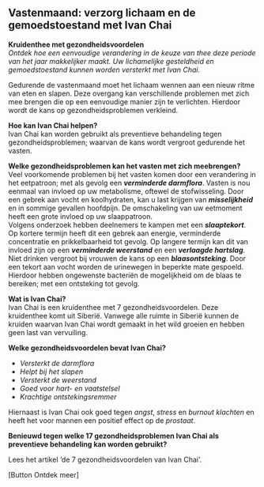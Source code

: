 ## Vastenmaand: verzorg lichaam en de gemoedstoestand met Ivan Chai 

**Kruidenthee met gezondheidsvoordelen** <br>
_Ontdek hoe een eenvoudige verandering in de keuze van thee deze periode van het jaar makkelijker maakt. Uw lichamelijke gesteldheid en gemoedstoestand kunnen worden versterkt met Ivan Chai._

Gedurende de vastenmaand moet het lichaam wennen aan een nieuw ritme van eten en slapen. Deze overgang kan verschillende problemen met zich mee brengen die op een eenvoudige manier zijn te verlichten. Hierdoor wordt de kans op gezondheidsproblemen verkleind. 

**Hoe kan Ivan Chai helpen?** <br>
Ivan Chai kan worden gebruikt als preventieve behandeling tegen gezondheidsproblemen; waarvan de kans wordt vergroot gedurende het vasten. 

**Welke gezondheidsproblemen kan het vasten met zich meebrengen?** <br>
Veel voorkomende problemen bij het vasten komen door een verandering in het eetpatroon; met als gevolg een _**verminderde darmflora**_. Vasten is nou eenmaal  van invloed op uw metabolisme, oftewel de stofwisseling. Door een gebrek aan vocht en koolhydraten, kan u last krijgen van _**misselijkheid**_ en in sommige gevallen hoofdpijn. De omschakeling van uw eetmoment heeft een grote invloed op uw slaappatroon. <br>
Volgens onderzoek hebben deelnemers te kampen met een _**slaaptekort**_. Op kortere termijn heeft dit een gebrek aan energie, verminderde concentratie en prikkelbaarheid tot gevolg. Op langere termijn kan dit van invloed zijn op een _**verminderde weerstand**_ en een _**verlaagde hartslag**_. <br>
Niet drinken vergroot bij vrouwen de kans op een _**blaasontsteking**_. Door een tekort aan vocht worden de urinewegen in beperkte mate gespoeld. Hierdoor hebben ongewenste bacteriën de mogelijkheid om de blaas te bereiken; met een ontsteking tot gevolg. 

**Wat is Ivan Chai?** <br>
Ivan Chai is een kruidenthee met 7 gezondheidsvoordelen. Deze kruidenthee komt uit Siberië. Vanwege alle ruimte in Siberië kunnen de kruiden waarvan Ivan Chai wordt gemaakt in het wild groeien en hebben geen last van vervuiling. 

**Welke gezondheidsvoordelen bevat Ivan Chai?** <br>
*	_Versterkt de darmflora_
*	_Helpt bij het slapen_
*	_Versterkt de weerstand_
*	_Goed voor hart- en vaatstelsel_
*	_Krachtige ontstekingsremmer_

Hiernaast is Ivan Chai ook goed tegen _angst_, _stress_ en _burnout klachten_ en heeft het voor mannen een positief effect op de _prostaat_. 

**Benieuwd tegen welke 17 gezondheidsproblemen Ivan Chai als preventieve behandeling kan worden gebruikt?**

Lees het artikel ‘de 7 gezondheidsvoordelen van Ivan Chai’.

[Button Ontdek meer]

